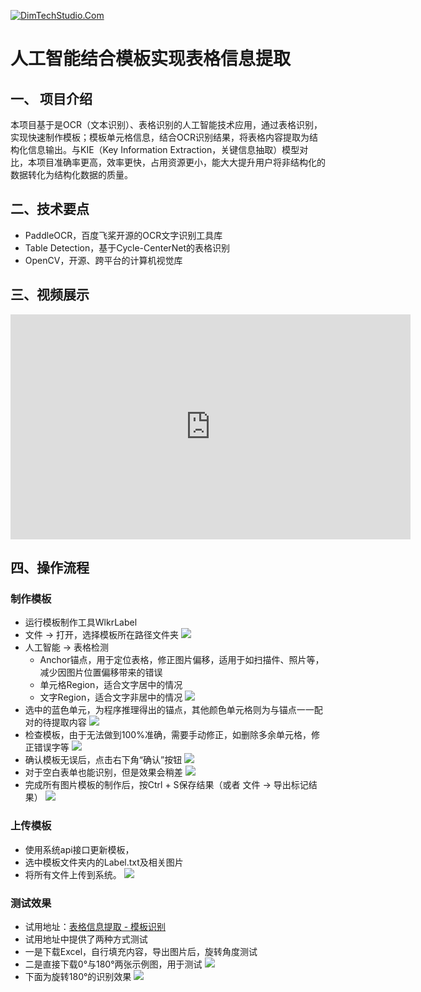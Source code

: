 [![DimTechStudio.Com](vx_images/DimTechStudio-Logo.png)](https://www.dimtechstudio.com/)  

# 人工智能结合模板实现表格信息提取

## 一、 项目介绍  
本项目基于是OCR（文本识别）、表格识别的人工智能技术应用，通过表格识别，实现快速制作模板；模板单元格信息，结合OCR识别结果，将表格内容提取为结构化信息输出。与KIE（Key Information Extraction，关键信息抽取）模型对比，本项目准确率更高，效率更快，占用资源更小，能大大提升用户将非结构化的数据转化为结构化数据的质量。
  
## 二、技术要点  
* PaddleOCR，百度飞桨开源的OCR文字识别工具库
* Table Detection，基于Cycle-CenterNet的表格识别
* OpenCV，开源、跨平台的计算机视觉库

## 三、视频展示  
<iframe src="https://player.bilibili.com/player.html?aid=961068710&bvid=BV1fH4y1U7g2&cid=1268191769&p=1" scrolling="no" border="0" frameborder="no" framespacing="0" allowfullscreen="true" width="640" height="360"> </iframe>  

## 四、操作流程
### 制作模板
* 运行模板制作工具WlkrLabel
* 文件 -> 打开，选择模板所在路径文件夹
![](vx_images/288990115249484.png)
* 人工智能 -> 表格检测
    * Anchor锚点，用于定位表格，修正图片偏移，适用于如扫描件、照片等，减少因图片位置偏移带来的错误
    * 单元格Region，适合文字居中的情况
    * 文字Region，适合文字非居中的情况
![](vx_images/157401215237351.png)
* 选中的蓝色单元，为程序推理得出的锚点，其他颜色单元格则为与锚点一一配对的待提取内容
![](vx_images/442013915257517.png)
* 检查模板，由于无法做到100%准确，需要手动修正，如删除多余单元格，修正错误字等
![](vx_images/403614315250186.png)
* 确认模板无误后，点击右下角“确认”按钮
![](vx_images/529784715246741.png)
* 对于空白表单也能识别，但是效果会稍差
![](vx_images/172434915242495.png)
* 完成所有图片模板的制作后，按Ctrl + S保存结果（或者 文件 -> 导出标记结果）
![](vx_images/281555115260375.png)
### 上传模板
* 使用系统api接口更新模板，
* 选中模板文件夹内的Label.txt及相关图片
* 将所有文件上传到系统。
![](vx_images/349645415257979.png)
### 测试效果
* 试用地址：[表格信息提取 - 模板识别](http://dimtechstudio.com:39160/)
* 试用地址中提供了两种方式测试
* 一是下载Excel，自行填充内容，导出图片后，旋转角度测试
* 二是直接下载0°与180°两张示例图，用于测试
![](vx_images/204340016236722.png)
* 下面为旋转180°的识别效果
![](vx_images/105430316259162.png)